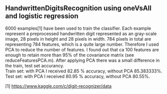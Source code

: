 ## HandwrittenDigitsRecognition using oneVsAll and logistic regression

6000 examples[1] have been used to train the classifier. Each example represent a preprocessed handwritten digit represented as an gray-scale image, 28 pixels in height and 28 pixels in width. 784 pixels in total are representing 784 features, which is a quite large number. Therefore I used PCA to reduce the number of features. I found out that ca 100 features are enough to retain more than 95% of the covariance matrix (see reduceFeaturesPCA.m).
After applying PCA there was a small difference in the train, test set accurancy.  
Train set: with PCA I received 82.85 % accuracy, without PCA 85.383333%.  
Test set: with PCA I received 80.95 % accuracy, without PCA 80.55%.

[1] https://www.kaggle.com/c/digit-recognizer/data

